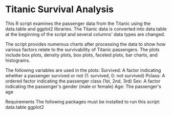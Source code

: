 # Titanic Survival Analysis

This R script examines the passenger data from the Titanic using the data.table and ggplot2 libraries. The Titanic data is converted into data.table at the beginning of the script and several columns' data types are changed.

The script provides numerous charts after processing the data to show how various factors relate to the survivability of Titanic passengers. The plots include box plots, density plots, box plots, faceted plots, bar charts, and histograms.

The following variables are used in the plots:
Survived: A factor indicating whether a passenger survived or not (1: survived, 0: not survived)
Pclass: A ordered factor indicating the passenger class (1st, 2nd, 3rd)
Sex: A factor indicating the passenger's gender (male or female)
Age: The passenger's age


Requirements
The following packages must be installed to run this script:
data.table
ggplot2
